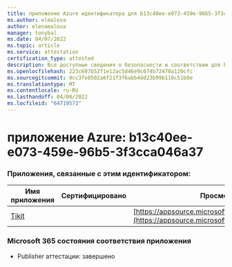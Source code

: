 ```yaml
---
title: приложение Azure идентификатора для b13c40ee-e073-459e-96b5-3f3cca046a37
ms.author: elmalova
author: elenamalova
manager: tonybal
ms.date: 04/07/2022
ms.topic: article
ms.service: attestation
certification_type: attested
description: Все доступные сведения о безопасности и соответствии для b13c40ee-e073-459e-96b5-3f3cca046a37.
ms.openlocfilehash: 223c607b52f1e12ac5d46e9c674b72470a120cfc
ms.sourcegitcommit: 9cc3fe8502a6f21f3f6abb4dd23b99b116c51b8e
ms.translationtype: MT
ms.contentlocale: ru-RU
ms.lasthandoff: 04/08/2022
ms.locfileid: "64719573"
---
```

# <a name="azure-app-id-b13c40ee-e073-459e-96b5-3f3cca046a37"></a>приложение Azure: b13c40ee-e073-459e-96b5-3f3cca046a37


### <a name="apps-associated-with-this-id"></a>Приложения, связанные с этим идентификатором:
| **Имя приложения** | **Сертифицировано** | **Просмотр в AppSource** |
|--------------|---------------|-----------------------|
| [Tikit](../forward/WA200002602.md) |  | [https://appsource.microsoft.com/product/office/WA200002602](https://appsource.microsoft.com/product/office/WA200002602) |

### <a name="microsoft-365-app-compliance-status"></a>Microsoft 365 состояния соответствия приложения
- Publisher аттестации: завершено
